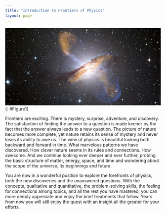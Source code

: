 ```yaml
---
title: "Introduction to Frontiers of Physics"
layout: page
---    
```


![A photo of deep space showing a lot of bright spots on a black background. In the center is a huge ring of brownish gas that encircles an interior that is glowing white. Along the axis of the ring more brownish bluish gas is spewing out into the surrounding space.](../resources/Figure_35_00_01a_D.jpg "This galaxy is ejecting huge jets of matter, powered by an immensely massive black hole at its center. (credit: X-ray: NASA/CXC/CfA/R. Kraft et al.)")
{: #Figure1}

Frontiers are exciting. There is mystery, surprise, adventure, and discovery.
The satisfaction of finding the answer to a question is made keener by the fact
that the answer always leads to a new question. The picture of nature becomes
more complete, yet nature retains its sense of mystery and never loses its
ability to awe us. The view of physics is beautiful looking both backward and
forward in time. What marvelous patterns we have discovered. How clever nature
seems in its rules and connections. How awesome. And we continue looking ever
deeper and ever further, probing the basic structure of matter, energy, space,
and time and wondering about the scope of the universe, its beginnings and
future.

You are now in a wonderful position to explore the forefronts of physics, both
the new discoveries and the unanswered questions. With the concepts, qualitative
and quantitative, the problem-solving skills, the feeling for connections among
topics, and all the rest you have mastered, you can more deeply appreciate and
enjoy the brief treatments that follow. Years from now you will still enjoy the
quest with an insight all the greater for your efforts.
